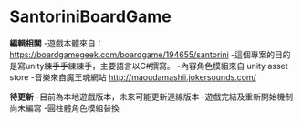 # SantoriniBoardGame
**編輯相關**
-遊戲本體來自：
https://boardgamegeek.com/boardgame/194655/santorini
-這個專案的目的是寫unity~~練手手~~練練手，主要語言以C#撰寫。
-內容角色模組來自 unity asset store
-音樂來自魔王魂網站 http://maoudamashii.jokersounds.com/

**待更新**
-目前為本地遊戲版本，未來可能更新連線版本
-遊戲完結及重新開始機制尚未編寫
-圓柱體角色模組替換
